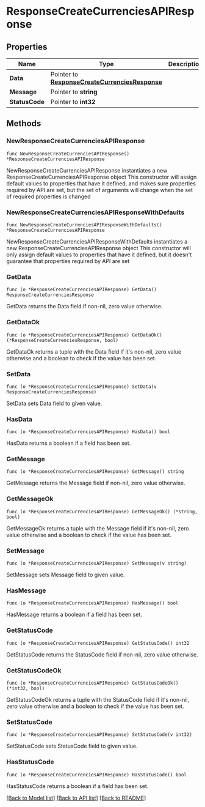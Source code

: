 # ResponseCreateCurrenciesAPIResponse

## Properties

Name | Type | Description | Notes
------------ | ------------- | ------------- | -------------
**Data** | Pointer to [**ResponseCreateCurrenciesResponse**](ResponseCreateCurrenciesResponse.md) |  | [optional] 
**Message** | Pointer to **string** |  | [optional] 
**StatusCode** | Pointer to **int32** |  | [optional] 

## Methods

### NewResponseCreateCurrenciesAPIResponse

`func NewResponseCreateCurrenciesAPIResponse() *ResponseCreateCurrenciesAPIResponse`

NewResponseCreateCurrenciesAPIResponse instantiates a new ResponseCreateCurrenciesAPIResponse object
This constructor will assign default values to properties that have it defined,
and makes sure properties required by API are set, but the set of arguments
will change when the set of required properties is changed

### NewResponseCreateCurrenciesAPIResponseWithDefaults

`func NewResponseCreateCurrenciesAPIResponseWithDefaults() *ResponseCreateCurrenciesAPIResponse`

NewResponseCreateCurrenciesAPIResponseWithDefaults instantiates a new ResponseCreateCurrenciesAPIResponse object
This constructor will only assign default values to properties that have it defined,
but it doesn't guarantee that properties required by API are set

### GetData

`func (o *ResponseCreateCurrenciesAPIResponse) GetData() ResponseCreateCurrenciesResponse`

GetData returns the Data field if non-nil, zero value otherwise.

### GetDataOk

`func (o *ResponseCreateCurrenciesAPIResponse) GetDataOk() (*ResponseCreateCurrenciesResponse, bool)`

GetDataOk returns a tuple with the Data field if it's non-nil, zero value otherwise
and a boolean to check if the value has been set.

### SetData

`func (o *ResponseCreateCurrenciesAPIResponse) SetData(v ResponseCreateCurrenciesResponse)`

SetData sets Data field to given value.

### HasData

`func (o *ResponseCreateCurrenciesAPIResponse) HasData() bool`

HasData returns a boolean if a field has been set.

### GetMessage

`func (o *ResponseCreateCurrenciesAPIResponse) GetMessage() string`

GetMessage returns the Message field if non-nil, zero value otherwise.

### GetMessageOk

`func (o *ResponseCreateCurrenciesAPIResponse) GetMessageOk() (*string, bool)`

GetMessageOk returns a tuple with the Message field if it's non-nil, zero value otherwise
and a boolean to check if the value has been set.

### SetMessage

`func (o *ResponseCreateCurrenciesAPIResponse) SetMessage(v string)`

SetMessage sets Message field to given value.

### HasMessage

`func (o *ResponseCreateCurrenciesAPIResponse) HasMessage() bool`

HasMessage returns a boolean if a field has been set.

### GetStatusCode

`func (o *ResponseCreateCurrenciesAPIResponse) GetStatusCode() int32`

GetStatusCode returns the StatusCode field if non-nil, zero value otherwise.

### GetStatusCodeOk

`func (o *ResponseCreateCurrenciesAPIResponse) GetStatusCodeOk() (*int32, bool)`

GetStatusCodeOk returns a tuple with the StatusCode field if it's non-nil, zero value otherwise
and a boolean to check if the value has been set.

### SetStatusCode

`func (o *ResponseCreateCurrenciesAPIResponse) SetStatusCode(v int32)`

SetStatusCode sets StatusCode field to given value.

### HasStatusCode

`func (o *ResponseCreateCurrenciesAPIResponse) HasStatusCode() bool`

HasStatusCode returns a boolean if a field has been set.


[[Back to Model list]](../README.md#documentation-for-models) [[Back to API list]](../README.md#documentation-for-api-endpoints) [[Back to README]](../README.md)


